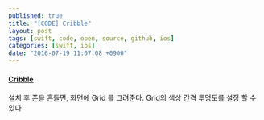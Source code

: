 ```yaml
---
published: true
title: "[CODE] Cribble"
layout: post
tags: [swift, code, open, source, github, ios]
categories: [swift, ios]
date: "2016-07-19 11:07:08 +0900"
---
```

#### [Cribble](https://github.com/maxsokolov/Cribble)

설치 후 폰을 흔들면, 화면에 Grid 를 그려준다.
Grid의 색상 간격 투명도를 설정 할 수 있다
